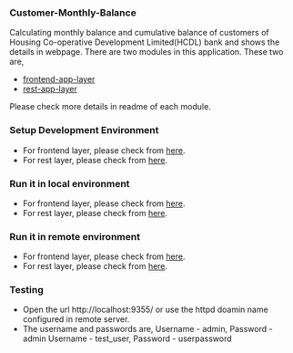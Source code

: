 ### Customer-Monthly-Balance

Calculating monthly balance and cumulative balance of customers of Housing Co-operative Development Limited(HCDL) bank and shows the details in webpage. There are two modules in this application. These two are,

- [frontend-app-layer](https://github.com/prashantapal/customer-monthly-balance/tree/master/frontend-app-layer)
- [rest-app-layer](https://github.com/prashantapal/customer-monthly-balance/tree/master/rest-app-layer)

Please check  more details in readme of each module.

### Setup Development Environment

 - For frontend layer, please check from [here](https://github.com/prashantapal/customer-monthly-balance/tree/master/frontend-app-layer#setup-development-environment).
 - For rest layer, please check from [here](https://github.com/prashantapal/customer-monthly-balance/tree/master/rest-app-layer#setup-development-environment).

### Run it in local environment

 - For frontend layer, please check from [here](https://github.com/prashantapal/customer-monthly-balance/tree/master/frontend-app-layer#run-it-in-remote-environment).
 - For rest layer, please check from [here](https://github.com/prashantapal/customer-monthly-balance/blob/master/rest-app-layer/README.md#run-it-in-local-environment).

### Run it in remote environment

  - For frontend layer, please check from [here](https://github.com/prashantapal/customer-monthly-balance/tree/master/frontend-app-layer#run-it-in-remote-environment).
 - For rest layer, please check from [here](https://github.com/prashantapal/customer-monthly-balance/blob/master/rest-app-layer/README.md#run-it-in-remote-environment).

### Testing

- Open the url http://localhost:9355/ or use the httpd doamin name configured in remote server.
- The username and passwords are,
   Username - admin, Password - admin
   Username - test_user, Password - userpassword
